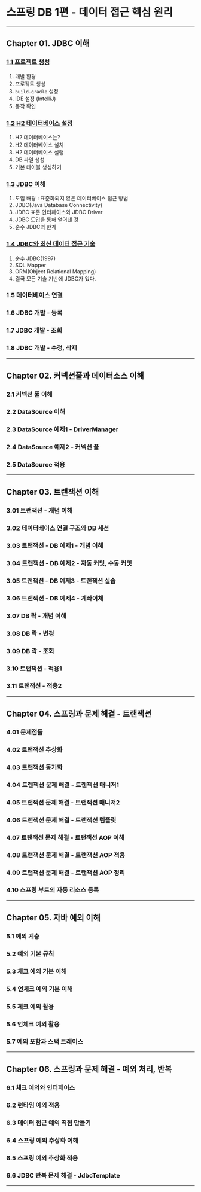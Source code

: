 
# 스프링 DB 1편 - 데이터 접근 핵심 원리

---

## Chapter 01. JDBC 이해
### <a href="Chapter 01. JDBC 이해/1.1 프로젝트 생성.md" target="_blank">1.1 프로젝트 생성</a>
1) 개발 환경
2) 프로젝트 생성
3) `build.gradle` 설정
4) IDE 설정 (IntelliJ)
5) 동작 확인

### <a href="Chapter 01. JDBC 이해/1.2 H2 데이터베이스 설정.md" target="_blank">1.2 H2 데이터베이스 설정</a>
1) H2 데이터베이스는?
2) H2 데이터베이스 설치
3) H2 데이터베이스 실행
4) DB 파일 생성
5) 기본 테이블 생성하기

### <a href="Chapter 01. JDBC 이해/1.3 JDBC 이해.md" target="_blank">1.3 JDBC 이해</a>
1) 도입 배경 : 표준화되지 않은 데이터베이스 접근 방법
2) JDBC(Java Database Connectivity)
3) JDBC 표준 인터페이스와 JDBC Driver
4) JDBC 도입을 통해 얻어낸 것
5) 순수 JDBC의 한계


### <a href="Chapter 01. JDBC 이해/1.4 JDBC와 최신 데이터 접근 기술.md" target="_blank">1.4 JDBC와 최신 데이터 접근 기술</a>
1) 순수 JDBC(1997)
2) SQL Mapper
3) ORM(Object Relational Mapping)
4) 결국 모든 기술 기반에 JDBC가 있다.

### 1.5 데이터베이스 연결
### 1.6 JDBC 개발 - 등록
### 1.7 JDBC 개발 - 조회
### 1.8 JDBC 개발 - 수정, 삭제

---

## Chapter 02. 커넥션풀과 데이터소스 이해
### 2.1 커넥션 풀 이해
### 2.2 DataSource 이해
### 2.3 DataSource 예제1 - DriverManager
### 2.4 DataSource 예제2 - 커넥션 풀
### 2.5 DataSource 적용

---

## Chapter 03. 트랜잭션 이해
### 3.01 트랜잭션 - 개념 이해
### 3.02 데이터베이스 연결 구조와 DB 세션
### 3.03 트랜잭션 - DB 예제1 - 개념 이해
### 3.04 트랜잭션 - DB 예제2 - 자동 커밋, 수동 커밋
### 3.05 트랜잭션 - DB 예제3 - 트랜잭션 실습
### 3.06 트랜잭션 - DB 예제4 - 계좌이체
### 3.07 DB 락 - 개념 이해
### 3.08 DB 락 - 변경
### 3.09 DB 락 - 조회
### 3.10 트랜잭션 - 적용1
### 3.11 트랜잭션 - 적용2

---

## Chapter 04. 스프링과 문제 해결 - 트랜잭션
### 4.01 문제점들
### 4.02 트랜잭션 추상화
### 4.03 트랜잭션 동기화
### 4.04 트랜잭션 문제 해결 - 트랜잭션 매니저1
### 4.05 트랜잭션 문제 해결 - 트랜잭션 매니저2
### 4.06 트랜잭션 문제 해결 - 트랜잭션 템플릿
### 4.07 트랜잭션 문제 해결 - 트랜잭션 AOP 이해
### 4.08 트랜잭션 문제 해결 - 트랜잭션 AOP 적용
### 4.09 트랜잭션 문제 해결 - 트랜잭션 AOP 정리
### 4.10 스프링 부트의 자동 리소스 등록

---

## Chapter 05. 자바 예외 이해
### 5.1 예외 계층
### 5.2 예외 기본 규칙
### 5.3 체크 예외 기본 이해
### 5.4 언체크 예외 기본 이해
### 5.5 체크 예외 활용
### 5.6 언체크 예외 활용
### 5.7 예외 포함과 스택 트레이스

---

## Chapter 06. 스프링과 문제 해결 - 예외 처리, 반복
### 6.1 체크 예외와 인터페이스
### 6.2 런타임 예외 적용
### 6.3 데이터 접근 예외 직접 만들기
### 6.4 스프링 예외 추상화 이해
### 6.5 스프링 예외 추상화 적용
### 6.6 JDBC 반복 문제 해결 - JdbcTemplate

---

